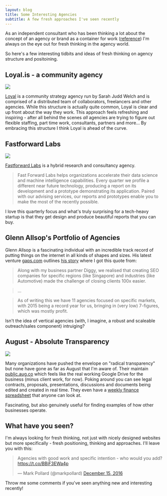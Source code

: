 ```yaml
---
layout: blog
title: Some Interesting Agencies
subtitle: A few fresh approaches I've seen recently
---
```


As an independent consultant who has been thinking a lot about the concept of an agency or brand as a container for work ([reference](http://sepiabrown.github.io/2016/08/01/brand/)) I'm always on the eye out for fresh thinking in the agency world.

So here's a few interesting tidbits and ideas of fresh thinking on agency structure and positoining.

## Loyal.is - a community agency

![](/images/loyal.png)

[Loyal](https://loyal.is) is a community strategy agency run by Sarah Judd Welch and is comprised of a distributed team of collaborators, freelancers and other agencies. While this structure is actually quite common, Loyal is clear and up front about the way they work. This approach feels refreshing and inspiring - after all behind the scenes *all* agencies are trying to figure out flexible staffing, part time work, consultants, partners and more... By embracing this structure I think Loyal is ahead of the curve.

## Fastforward Labs

![](/images/fastforwardlabs.png)

[Fastforward Labs](http://www.fastforwardlabs.com/) is a hybrid research and consultancy agency.

> Fast Forward Labs helps organizations accelerate their data science and machine intelligence capabilities. Every quarter we profile a different near future technology, producing a report on its development and a prototype demonstrating its application. Paired with our advising services, our reports and prototypes enable you to make the most of the recently possible.

I love this quarterly focus and what's truly surprising for a tech-heavy startup is that they get design and produce beautiful reports that you can buy.

## Glenn Allsop's Portfolio of Agencies

Glenn Allsop is a fascinating individual with an incredible track record of putting things on the internet in all kinds of shapes and sizes. His latest venture [gaps.com](http://gaps.com) outlines [his story](https://gaps.com/story/) where I got this quote from:

>Along with my business partner Diggy, we realised that creating SEO companies for specific regions (like Singapore) and industries (like Automotive) made the challenge of closing clients 100x easier.

>...

>As of writing this we have 11 agencies focused on specific markets, with 2015 being a record year for us, bringing in (very low) 7-figures, which was mostly profit.

Isn't the idea of vertical agencies (with, I imagine, a robust and scaleable outreach/sales component) intruiging?

## August - Absolute Transparency

![](/images/august.png)

Many organizations have pushed the envelope on "radical transparency" but none have gone as far as August that I'm aware of. Their maintain [public.aug.co](http://public.aug.co/) which feels like the real working Google Drive for the business (minus client work, for now). Poking around you can see legal contracts, proposals, presentations, discussions and documents being edited and created in real time. They even have a [weekly finance spreadsheet](https://docs.google.com/spreadsheets/d/1CLBytPFYAJwpSiugcuEETnr-He13nQE_Ou4meSPYXak/edit#gid=0) that anyone can look at.

Fascinating, but also genuinely useful for finding examples of how other businesses operate.

## What have you seen?

I'm always looking for fresh thinking, not just with nicely designed websites but more specifically - fresh positioning, thinking and approaches. I'll leave you with this:

<blockquote class="twitter-tweet" data-lang="en"><p lang="en" dir="ltr">Agencies with good work and specific intention - who would you add? <a href="https://t.co/BBiF3EWa4p">https://t.co/BBiF3EWa4p</a></p>&mdash; Mark Pollard (@markpollard) <a href="https://twitter.com/markpollard/status/809435309154926592">December 15, 2016</a></blockquote>
<script async src="//platform.twitter.com/widgets.js" charset="utf-8"></script>

Throw me some comments if you've seen anything new and interesting recently!

